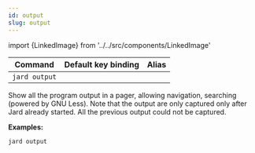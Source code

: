 ```yaml
---
id: output
slug: output
---
```

import {LinkedImage} from '../../src/components/LinkedImage'

| Command | Default key binding | Alias |
| ------- | ------------------- | ----- |
| `jard output` | | |

Show all the program output in a pager, allowing navigation, searching (powered by GNU Less). Note that the output are only captured only after Jard already started. All the previous output could not be captured.

**Examples:**

```
jard output
```

<LinkedImage link="/img/commands/output.gif" alt="Output example"/>
